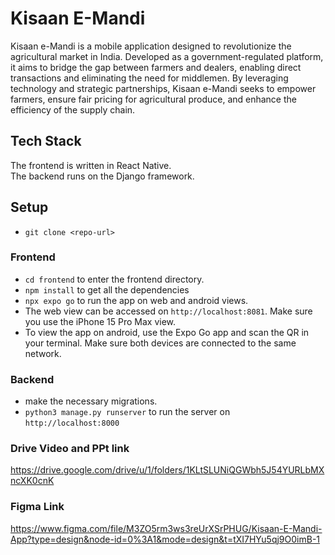 # Kisaan E-Mandi

Kisaan e-Mandi is a mobile application designed to revolutionize the agricultural market in India. Developed as a government-regulated platform, it aims to bridge the gap between farmers and dealers, enabling direct transactions and eliminating the need for middlemen. By leveraging technology and strategic partnerships, Kisaan e-Mandi seeks to empower farmers, ensure fair pricing for agricultural produce, and enhance the efficiency of the supply chain.

## Tech Stack
The frontend is written in React Native.  
The backend runs on the Django framework.

## Setup
- ```git clone <repo-url>```
### Frontend
- ```cd frontend``` to enter the frontend directory.
- ```npm install``` to get all the dependencies
- ```npx expo go``` to run the app on web and android views.
- The web view can be accessed on ```http://localhost:8081```. Make sure you use the iPhone 15 Pro Max view.
- To view the app on android, use the Expo Go app and scan the QR in your terminal. Make sure both devices are connected to the same network.

### Backend
- make the necessary migrations.
- ```python3 manage.py runserver``` to run the server on ```http://localhost:8000```

### Drive Video and PPt link
https://drive.google.com/drive/u/1/folders/1KLtSLUNiQGWbh5J54YURLbMXncXK0cnK

### Figma Link
https://www.figma.com/file/M3ZO5rm3ws3reUrXSrPHUG/Kisaan-E-Mandi-App?type=design&node-id=0%3A1&mode=design&t=tXI7HYu5qj9O0imB-1

